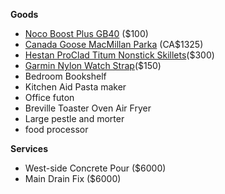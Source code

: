 **Goods**
- [Noco Boost Plus GB40](https://no.co/gb40) ($100)
- [Canada Goose MacMillan Parka](https://www.canadagoose.com/ca/en/pr/macmillan-parka-2080M.html?Color=61) (CA$1325)
- [Hestan ProClad Titum Nonstick Skillets](https://hestanculinary.com/collections/titum/products/probond-forged-stainless-steel-nonstick-skillet?variant=40871280410667)($300)
- [Garmin Nylon Watch Strap](https://www.garmin.com/en-US/p/552261/pn/010-12875-00)($150)
- Bedroom Bookshelf
- Kitchen Aid Pasta maker
- Office futon
- Breville Toaster Oven Air Fryer
- Large pestle and morter
- food processor

**Services**
- West-side Concrete Pour ($6000)
- Main Drain Fix ($6000)